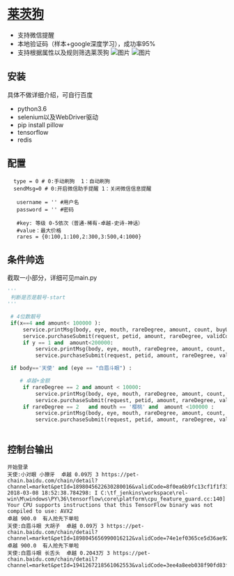 


# [莱茨狗](pet-chain.baidu.com)

   - 支持微信提醒
   - 本地验证码（样本+google深度学习），成功率95%
   - 支持根据属性以及规则筛选莱茨狗
   ![图片](http://lichangchao.top/img/web/letgo.png)
   ![图片](http://lichangchao.top/img/web/tf_model.png)

## 安装
  具体不做详细介绍，可自行百度
- python3.6
- selenium以及WebDriver驱动
- pip install pillow
- tensorflow
- redis



## 配置

 ```
   type = 0 # 0:手动刷狗  1：自动刷狗
   sendMsg=0 # 0:开启微信助手提醒 1：关闭微信信息提醒

    username = '' #用户名
    password = '' #密码

    #key: 等级 0-5依次（普通-稀有-卓越-史诗-神话）
    #value：最大价格
    rares = {0:100,1:100,2:300,3:500,4:1000}

 ```

## 条件帅选
截取一小部分，详细可见main.py
``` python
'''
 判断是否是靓号-start
'''

 # 4位数靓号
 if(x==4 and amount< 100000 ):
     service.printMsg(body, eye, mouth, rareDegree, amount, count, buyUrl)
     service.purchaseSubmit(request, petid, amount, rareDegree, validCode)
     if y == 1 and  amount<200000:
         service.printMsg(body, eye, mouth, rareDegree, amount, count, buyUrl)
         service.purchaseSubmit(request, petid, amount, rareDegree, validCode)

 if body=='天使' and (eye == "白眉斗眼") :

    # 卓越+金额
     if rareDegree == 2 and amount < 10000:
         service.printMsg(body, eye, mouth, rareDegree, amount, count, buyUrl)
         service.purchaseSubmit(request, petid, amount, rareDegree, validCode)
     if rareDegree == 2   and mouth == '樱桃' and  amount <100000 :
         service.printMsg(body, eye, mouth, rareDegree, amount, count, buyUrl)
         service.purchaseSubmit(request, petid, amount, rareDegree, validCode)



```


## 控制台输出

```
开始登录
天使:小对眼 小獠牙  卓越 0.09万 3 https://pet-chain.baidu.com/chain/detail?channel=market&petId=1898045622630280016&validCode=8f0ea6b9fc13cf1f1f339b59bfb96355
2018-03-08 18:52:38.784298: I C:\tf_jenkins\workspace\rel-win\M\windows\PY\36\tensorflow\core\platform\cpu_feature_guard.cc:140] Your CPU supports instructions that this TensorFlow binary was not compiled to use: AVX2
卓越 900.0  有人抢先下单啦
天使:白眉斗眼 大胡子  卓越 0.09万 3 https://pet-chain.baidu.com/chain/detail?channel=market&petId=1898045656990016212&validCode=74e1ef0365ce5d36ae9231514d403ea0
卓越 900.0  有人抢先下单啦
天使:白眉斗眼 长舌头  卓越 0.2043万 3 https://pet-chain.baidu.com/chain/detail?channel=market&petId=1941267218561062553&validCode=3ee4a8eeb038f90fd83f97a306451dc3

```



```










